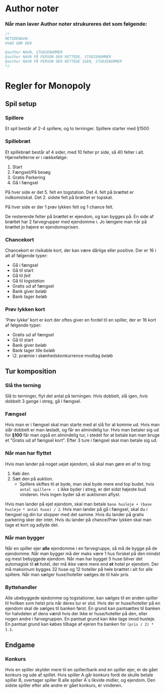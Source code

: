 # Author noter
### Når man laver Author noter strukureres det som følgende:
```Java
/*
METODENAVN:
HVAD GØR DEN

@author NAVN, STUDIENUMMER
@author NAVN PÅ PERSON DER RETTEDE, STUDIENUMMER
@author NAVN PÅ PERSON DER RETTEDE IGEN, STUDIENUMMER
*/
```


# Regler for Monopoly
## Spil setup
### Spillere
Et spil består af 2-4 spillere, og to terninger.
Spillere starter med §1500

### Spillebræt
Et spillebræt består af 4 sider, med 10 felter pr side, så 40 felter i alt.
Hjørnefelterne er i rækkefølge:
1. Start
2. Fængsel/På besøg
3. Gratis Parkering
4. Gå i fængsel

På hver side er det 5. felt en togstation.
Det 4. felt på brættet er indkomstskat.
Det 2. sidste felt på brættet er topskat.

På hver side er der 1 prøv lykken felt og 1 chance felt.

De resterende felter på brættet er ejendom, og kan bygges på.
En side af brættet har 2 farvegrupper med ejendomme i. 
Jo længere man når på brættet jo højere er ejendomsprisen.

### Chancekort
Chancekort er risikable kort, der kan være dårlige eller positive. Der er 16 i alt af følgende typer:
* Gå i fængsel
* Gå til start
* Gå til _felt_
* Gå til _togstation_
* Gratis ud af fængsel
* Bank giver _beløb_
* Bank tager _beløb_

### Prøv lykken kort
'Prøv lykke' kort er kort der oftes giver en fordel til en spiller, der er 16 kort af følgende typer:
* Gratis ud af fængsel
* Gå til start
* Bank giver _beløb_
* Bank tager lille _beløb_
* \2. præmie i skønhedskonkurrence modtag _beløb_

## Tur komposition
### Slå the terning
Slå to terninger, flyt det antal på terningen.
_Hvis_ dobbelt, slå igen, _hvis_ dobbelt 3 gange i streg, gå i fængsel.

### Fængsel
Hvis man er i fængsel skal man starte med at slå for at komme ud.
Hvis man slår dobbelt er man løsladt, og får en almindelig tur.
Hvis man betaler sig ud for __§100__ får man også en almindelig tur, i stedet for at betale kan man bruge et "Gratis ud af fængsel kort".
Efter 3 ture i fængsel skal man betale sig ud.

### Når man har flyttet
Hvis man lander på noget uejet ejendom, så skal man gøre en af to ting:
1. Køb den
2. Sæt den på auktion.
    * Spillere skiftes til at byde, man skal byde mere end top budet, hvis `antal spillere - 1` ikke byder i streg, er det sidst højeste bud vinderen. Hvis ingen byder så er auktionen aflyst.

Hvis man lander på ejet ejendom, skal man betale `base husleje + (base husleje * antal huse) / 2`.
Hvis man lander på gå i fængsel, skal du i fængsel og din tur stopper med det samme.
Hvis du lander på gratis parkering sker der intet.
Hvis du lander på chance/Prøv lykken skal man tage et kort og adlyde det.

### Når man bygger
Når en spiller ejer __alle__ ejendomme i en farvegruppe, så må de bygge på de ejendomme. 
Når man bygger må der maks være 1 hus forskel på den mindst og mest bebyggede ejendom.
Når man har bygget 5 huse bliver det automagisk til __et__ hotel, der må ikke være mere end __et__ hotel pr ejendom.
Der må maksimum bygges 32 huse og 12 hoteller på hele brættet i alt for alle spillere.
Når man sælger huse/hoteller sælges de til halv pris.

### Byttehandler
Alle ubebyggede ejedomme og togstationer, kan sælges til en anden spiller til hvilken som helst pris når deres tur er slut.
Hvis der er huse/hoteller på en ejendom skal de sælges til banken først.
En grund kan pantsættes til banken for halvdelen af dens værdi hvis der ikke er huse/hoteller på den, eller nogen andre i farvegruppen.
En pantsat grund kan ikke tage imod husleje. 
En pantsat grund kan købes tilbage af ejeren fra banken for `(pris / 2) * 1.1`.

## Endgame

### Konkurs
Hvis en spiller skylder mere til en spiller/bank end en spiller ejer, er de gået konkurs og ude af spillet.
Hvis spiller A går konkurs fordi de skulle betale spiller B, overtager spiller B alle spiller A´s likvide midler, og ejendom.
Den sidste spiller efter alle andre er gået konkurs, er vinderen.
